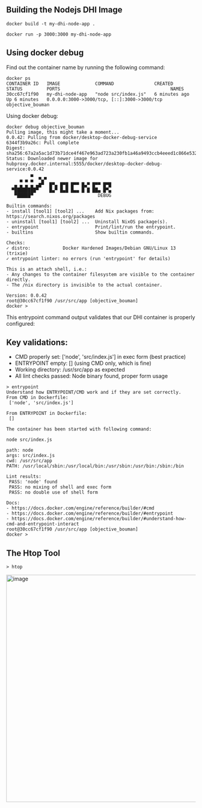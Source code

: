 

## Building the Nodejs DHI Image

```
docker build -t my-dhi-node-app .
```

```
docker run -p 3000:3000 my-dhi-node-app
```




## Using docker debug

Find out the container name by running the following command:

```
docker ps
CONTAINER ID   IMAGE             COMMAND               CREATED         STATUS         PORTS                                         NAMES
30cc67cf1f90   my-dhi-node-app   "node src/index.js"   6 minutes ago   Up 6 minutes   0.0.0.0:3000->3000/tcp, [::]:3000->3000/tcp   objective_bouman
```

Using docker debug:


```
docker debug objective_bouman
Pulling image, this might take a moment...
0.0.42: Pulling from docker/desktop-docker-debug-service
6344f3b9a26c: Pull complete
Digest: sha256:67a2a5ac1d73b71dce4f467e963ad723a230fb1a46a9493ccb4eeed1c866e532
Status: Downloaded newer image for hubproxy.docker.internal:5555/docker/desktop-docker-debug-service:0.0.42
         ▄
     ▄ ▄ ▄  ▀▄▀
   ▄ ▄ ▄ ▄ ▄▇▀  █▀▄ █▀█ █▀▀ █▄▀ █▀▀ █▀█
  ▀████████▀    █▄▀ █▄█ █▄▄ █ █ ██▄ █▀▄
   ▀█████▀                        DEBUG

Builtin commands:
- install [tool1] [tool2] ...    Add Nix packages from: https://search.nixos.org/packages
- uninstall [tool1] [tool2] ...  Uninstall NixOS package(s).
- entrypoint                     Print/lint/run the entrypoint.
- builtins                       Show builtin commands.

Checks:
✓ distro:            Docker Hardened Images/Debian GNU/Linux 13 (trixie)
✓ entrypoint linter: no errors (run 'entrypoint' for details)

This is an attach shell, i.e.:
- Any changes to the container filesystem are visible to the container directly.
- The /nix directory is invisible to the actual container.
                                                                                                         Version: 0.0.42
root@30cc67cf1f90 /usr/src/app [objective_bouman]
docker >
```

This entrypoint command output validates that our DHI container is properly configured:

## Key validations:

- CMD properly set: ['node', 'src/index.js'] in exec form (best practice)
- ENTRYPOINT empty: [] (using CMD only, which is fine)
- Working directory: /usr/src/app as expected
- All lint checks passed: Node binary found, proper form usage


```
> entrypoint
Understand how ENTRYPOINT/CMD work and if they are set correctly.
From CMD in Dockerfile:
 ['node', 'src/index.js']

From ENTRYPOINT in Dockerfile:
 []

The container has been started with following command:

node src/index.js

path: node
args: src/index.js
cwd: /usr/src/app
PATH: /usr/local/sbin:/usr/local/bin:/usr/sbin:/usr/bin:/sbin:/bin

Lint results:
 PASS: 'node' found
 PASS: no mixing of shell and exec form
 PASS: no double use of shell form

Docs:
- https://docs.docker.com/engine/reference/builder/#cmd
- https://docs.docker.com/engine/reference/builder/#entrypoint
- https://docs.docker.com/engine/reference/builder/#understand-how-cmd-and-entrypoint-interact
root@30cc67cf1f90 /usr/src/app [objective_bouman]
docker >
```

## The Htop Tool

```
> htop
```


<img width="956" height="604" alt="image" src="https://github.com/user-attachments/assets/fbbbd43e-2ce0-48b2-a347-714bdf131add" />



